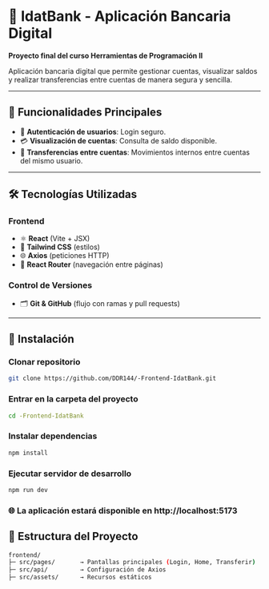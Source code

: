 # 🏦 IdatBank - Aplicación Bancaria Digital

**Proyecto final del curso Herramientas de Programación II**  

Aplicación bancaria digital que permite gestionar cuentas, visualizar saldos y realizar transferencias entre cuentas de manera segura y sencilla.  

---

## 🔑 Funcionalidades Principales

- 🔐 **Autenticación de usuarios**: Login seguro.  
- 💳 **Visualización de cuentas**: Consulta de saldo disponible.  
- 💸 **Transferencias entre cuentas**: Movimientos internos entre cuentas del mismo usuario.  

---

## 🛠 Tecnologías Utilizadas

### Frontend
- ⚛️ **React** (Vite + JSX)  
- 🎨 **Tailwind CSS** (estilos)  
- 🌐 **Axios** (peticiones HTTP)  
- 🧭 **React Router** (navegación entre páginas)  

### Control de Versiones
- 🗂 **Git & GitHub** (flujo con ramas y pull requests)  

---

## 🚀 Instalación

### Clonar repositorio
```bash
git clone https://github.com/DDR144/-Frontend-IdatBank.git
```

### Entrar en la carpeta del proyecto
```bash
cd -Frontend-IdatBank
```

### Instalar dependencias
```bash
npm install
```

### Ejecutar servidor de desarrollo
```bash
npm run dev
```

### 🌐 La aplicación estará disponible en http://localhost:5173

## 📂 Estructura del Proyecto

```bash
frontend/
├─ src/pages/       → Pantallas principales (Login, Home, Transferir)
├─ src/api/         → Configuración de Axios
├─ src/assets/      → Recursos estáticos
```







